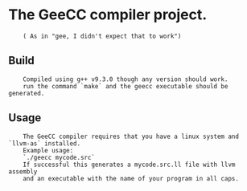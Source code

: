 # The GeeCC compiler project. 
        ( As in "gee, I didn't expect that to work")

## Build
        Compiled using g++ v9.3.0 though any version should work.
        run the command `make` and the geecc executable should be generated.

## Usage
        The GeeCC compiler requires that you have a linux system and `llvm-as` installed.
        Example usage:
        `./geecc mycode.src`
        If successful this generates a mycode.src.ll file with llvm assembly
        and an executable with the name of your program in all caps.